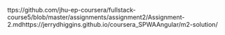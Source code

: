 ttps://github.com/jhu-ep-coursera/fullstack-course5/blob/master/assignments/assignment2/Assignment-2.mdhttps://jerrydhiggins.github.io/coursera_SPWAAngular/m2-solution/
